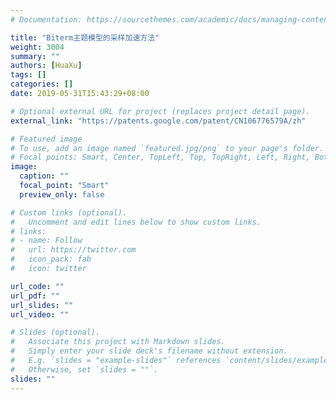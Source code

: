 ```yaml
---
# Documentation: https://sourcethemes.com/academic/docs/managing-content/

title: "Biterm主题模型的采样加速方法"
weight: 3004
summary: ""
authors: [HuaXu]
tags: []
categories: []
date: 2019-05-31T15:43:29+08:00

# Optional external URL for project (replaces project detail page).
external_link: "https://patents.google.com/patent/CN106776579A/zh"

# Featured image
# To use, add an image named `featured.jpg/png` to your page's folder.
# Focal points: Smart, Center, TopLeft, Top, TopRight, Left, Right, BottomLeft, Bottom, BottomRight.
image:
  caption: ""
  focal_point: "Smart"
  preview_only: false

# Custom links (optional).
#   Uncomment and edit lines below to show custom links.
# links:
# - name: Follow
#   url: https://twitter.com
#   icon_pack: fab
#   icon: twitter

url_code: ""
url_pdf: ""
url_slides: ""
url_video: ""

# Slides (optional).
#   Associate this project with Markdown slides.
#   Simply enter your slide deck's filename without extension.
#   E.g. `slides = "example-slides"` references `content/slides/example-slides.md`.
#   Otherwise, set `slides = ""`.
slides: ""
---
```

